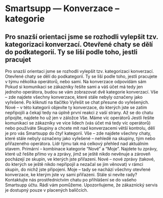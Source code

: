 # Smartsupp — Konverzace – kategorie
## Pro snazší orientaci jsme se rozhodli vylepšit tzv. kategorizaci konverzací. Otevřené chaty se dělí do podkategorií. Ty se liší podle toho, jestli pracujet
Pro snazší orientaci jsme se rozhodli vylepšit tzv. kategorizaci konverzací. Otevřené chaty se dělí do podkategorií. Ty se liší podle toho, jestli pracujete v týmu několika operátorů, nebo sami.
Na konverzace odpovídám sám
Pokud si komunikaci se zákazníky řešíte sami a váš účet má tedy jen jednoho operátora, budou se vám zobrazovat dvě kategorie konverzací.
Vše – zde najdete všechny konverzace, které stále nebyly označeny jako vyřešené. Po kliknutí na tlačítko Vyřešit se chat přesune do vyřešených.
Nové – v této kategorii objevíte ty konverzace, do kterých jste se zatím nepřipojili a čekají tedy na úplně první reakci z vaší strany. Až se do chatu připojíte, najdete ho už jen v záložce Vše.
Máme víc operátorů
Jestli řešíte komunikaci se zákazníky ve více lidech (vás účet má tedy víc operátorů) nebo používáte Skupiny a chcete mít nad konverzacemi větší kontrolu, dělí je pro vás Smartsupp do čtyř kategorií.
Vše – zde najdete všechny chaty, které stále nebyly označeny jako vyřešené – nehledě na skupiny, tým nebo přiřazeného operátora. Lídr týmu tak má celkový přehled nad aktuálním stavem.
Primární – kombinace kategorie “Nové” a “Moje”. Najdete tu zprávy, které už řešíte přímo vy a zprávy, jimž se ještě nikdo nevěnuje a zároveň pocházejí ze skupin, ve kterých jste přiřazeni.
Nové – nové zprávy (takové, do kterých se ještě nikdo nepřipojil a nezačal se jim věnovat) v rámci skupin, do nichž jste připojeni.
Moje – tady se nachází všechny otevřené konverzace, ke kterým jste vy sami přiřazeni.
Stále si nevíte rady? Kontaktujte nás prostřednictvím chatu po přihlášení se do vašeho Smartsupp účtu. Rádi vám pomůžeme. Upozorňujeme, že zákaznický servis je dostupný pouze v placených balíčcích.

